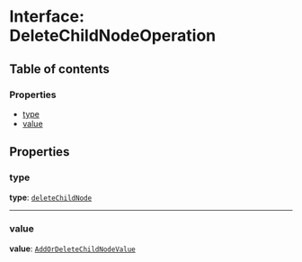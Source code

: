 # Interface: DeleteChildNodeOperation

## Table of contents

### Properties

* [type](/auto-docs/document/interfaces/DeleteChildNodeOperation.md#type)
* [value](/auto-docs/document/interfaces/DeleteChildNodeOperation.md#value)

## Properties

### type

**type**: [`deleteChildNode`](/auto-docs/document/enums/OperationType.md#deletechildnode)

***

### value

**value**: [`AddOrDeleteChildNodeValue`](/auto-docs/document/interfaces/AddOrDeleteChildNodeValue.md)
